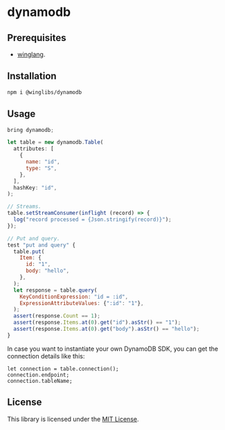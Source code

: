 # dynamodb

## Prerequisites

- [winglang](https://winglang.io).

## Installation

```sh
npm i @winglibs/dynamodb
```

## Usage

```js
bring dynamodb;

let table = new dynamodb.Table(
  attributes: [
    {
      name: "id",
      type: "S",
    },
  ],
  hashKey: "id",
);

// Streams.
table.setStreamConsumer(inflight (record) => {
  log("record processed = {Json.stringify(record)}");
});

// Put and query.
test "put and query" {
  table.put(
    Item: {
      id: "1",
      body: "hello",
    },
  );
  let response = table.query(
    KeyConditionExpression: "id = :id",
    ExpressionAttributeValues: {":id": "1"},
  );
  assert(response.Count == 1);
  assert(response.Items.at(0).get("id").asStr() == "1");
  assert(response.Items.at(0).get("body").asStr() == "hello");
}
```

In case you want to instantiate your own DynamoDB SDK, you can get the connection details like this:

```wing
let connection = table.connection();
connection.endpoint;
connection.tableName;
```

## License

This library is licensed under the [MIT License](./LICENSE).

